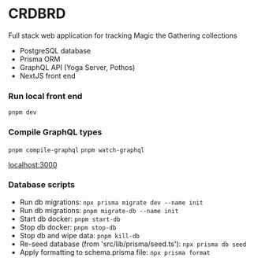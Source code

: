 # CRDBRD

Full stack web application for tracking Magic the Gathering collections
- PostgreSQL database
- Prisma ORM
- GraphQL API (Yoga Server, Pothos)
- NextJS front end

### Run local front end
`pnpm dev`

### Compile GraphQL types
`pnpm compile-graphql`
`pnpm watch-graphql`

[localhost:3000](http://localhost:3000)

### Database scripts
- Run db migrations: `npx prisma migrate dev --name init`
- Run db migrations: `pnpm migrate-db --name init`
- Start db docker: `pnpm start-db`
- Stop db docker: `pnpm stop-db`
- Stop db and wipe data: `pnpm kill-db`
- Re-seed database (from 'src/lib/prisma/seed.ts'): `npx prisma db seed`
- Apply formatting to schema.prisma file: `npx prisma format`

